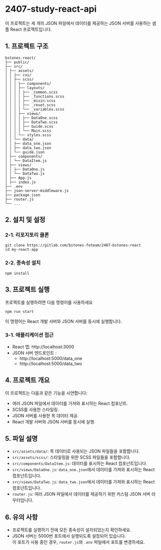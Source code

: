# 2407-study-react-api
이 프로젝트는 세 개의 JSON 파일에서 데이터를 제공하는 JSON 서버를 사용하는 샘플 React 프로젝트입니다.

## 1. 프로젝트 구조
```
bstones-react/
├── public/
├── src/
│ ├── assets/
│ │ ├── css/
│ │ ├── scss/
│ │ │ ├── components/
│ │ │ ├── layouts/
│ │ │ │ ├── _common.scss
│ │ │ │ ├── _functions.scss
│ │ │ │ ├── _mixin.scss
│ │ │ │ ├── _reset.scss
│ │ │ │ └── _variables.scss
│ │ │ ├── views/
│ │ │ │ ├── DataOne.scss
│ │ │ │ ├── DataTwo.scss
│ │ │ │ ├── Guide.scss
│ │ │ │ └── Main.scss
│ │ │ └── styles.scss
│ │ └── data/
│ │ ├── data_one.json
│ │ ├── data_two.json
│ │ └── guide.json
│ ├── components/
│ │ └── DataItem.js
│ ├── views/
│ │ ├── DataOne.js
│ │ └── DataTwo.js
│ ├── App.js
│ ├── index.js
├── .env
├── json-server-middleware.js
├── package.json
├── router.js
└── ...
```

## 2. 설치 및 설정

### 2-1. 리포지토리 클론
```
git clone https://gitlab.com/bstones-feteam/2407-bstones-react
cd my-react-app
```

### 2-2. 종속성 설치
```
npm install
```

## 3. 프로젝트 실행
프로젝트를 실행하려면 다음 명령어를 사용하세요
```
npm run start
```
이 명령어는 React 개발 서버와 JSON 서버를 동시에 실행합니다.

### 3-1. 애플리케이션 접근
- React 앱: http://localhost:3000
- JSON 서버 엔드포인트 :
    + http://localhost:5000/data_one
    + http://localhost:5000/data_two

## 4. 프로젝트 개요
이 프로젝트는 다음과 같은 기능을 시연합니다:
- 여러 JSON 파일에서 데이터를 가져와 표시하는 React 컴포넌트.
- SCSS를 사용한 스타일링.
- JSON 서버를 사용한 목 데이터 제공.
- React 개발 서버와 JSON 서버를 동시에 실행.

## 5. 파일 설명
- `src/assets/data/`: 목 데이터로 사용되는 JSON 파일들을 포함합니다.
- `src/assets/scss/`: 스타일링을 위한 SCSS 파일들을 포함합니다.
- `src/components/DataItem.js`: 데이터를 표시하는 React 컴포넌트입니다.
- `src/views/DataOne.js`: `data_one.json`에서 데이터를 가져와 표시하는 React 컴포넌트입니다.
- `src/views/DataTwo.js`: `data_two.json`에서 데이터를 가져와 표시하는 React 컴포넌트입니다.
- `router.js`: 여러 JSON 파일에서 데이터를 제공하기 위한 커스텀 JSON 서버 라우터입니다.

## 6. 유의 사항
- 프로젝트를 실행하기 전에 모든 종속성이 설치되었는지 확인하세요.
- JSON 서버는 5000번 포트에서 실행되도록 설정되어 있습니다.<br />
이 포트가 사용 중인 경우, `router.js`와 `.env` 파일에서 포트를 변경하세요.
